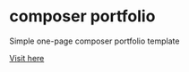 # composer portfolio

Simple one-page composer portfolio template

[Visit here](https://sunteago.github.io/composer-portfolio/)
